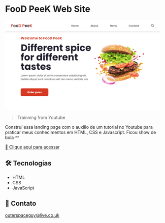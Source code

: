 # FooD PeeK Web Site 

![preview](./.github/preview.png)

> Trainning from Youtube

Construí essa landing page com o auxílio de um tutorial no Youtube para praticar meus conhecimentos em HTML, CSS e Javascript. Ficou show de bola ^^

[🔗 Clique aqui para acessar](https://filipesantos07.github.io/landing-page-hamburguer/)

## 🛠️ Tecnologias

- HTML
- CSS
- JavaScript

## 💛 Contato

outerspaceguy@live.co.uk
